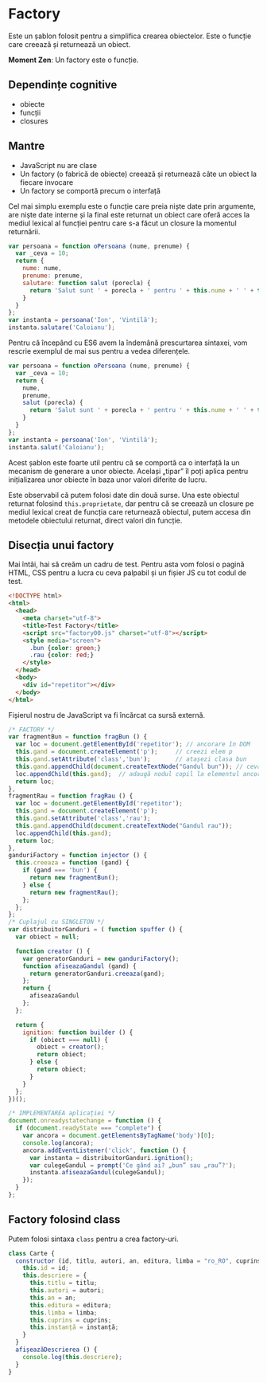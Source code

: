 # Factory

Este un șablon folosit pentru a simplifica crearea obiectelor. Este o funcție care creează și returnează un obiect.

**Moment Zen**: Un factory este o funcție.

## Dependințe cognitive

- obiecte
- funcții
- closures

## Mantre

 - JavaScript nu are clase
 - Un factory (o fabrică de obiecte) creează și returnează câte un obiect la fiecare invocare
 - Un factory se comportă precum o interfață

Cel mai simplu exemplu este o funcție care preia niște date prin argumente, are niște date interne și la final este returnat un obiect care oferă acces la mediul lexical al funcției pentru care s-a făcut un closure la momentul returnării.

```javascript
var persoana = function oPersoana (nume, prenume) {
  var _ceva = 10;
  return {
    nume: nume,
    prenume: prenume,
    salutare: function salut (porecla) {
      return 'Salut sunt ' + porecla + ' pentru ' + this.nume + ' ' + this.prenume + ' și sunt de nota ' + _ceva;
    }
  }
};
var instanta = persoana('Ion', 'Vintilă');
instanta.salutare('Caloianu');
```

Pentru că începând cu ES6 avem la îndemână prescurtarea sintaxei, vom rescrie exemplul de mai sus pentru a vedea diferențele.

```javascript
var persoana = function oPersoana (nume, prenume) {
  var _ceva = 10;
  return {
    nume,
    prenume,
    salut (porecla) {
      return 'Salut sunt ' + porecla + ' pentru ' + this.nume + ' ' + this.prenume + ' și sunt de nota ' + _ceva;
    }
  }
};
var instanta = persoana('Ion', 'Vintilă');
instanta.salut('Caloianu');
```

Acest șablon este foarte util pentru că se comportă ca o interfață la un mecanism de generare a unor obiecte. Același „tipar” îl poți aplica pentru inițializarea unor obiecte în baza unor valori diferite de lucru.

Este observabil că putem folosi date din două surse. Una este obiectul returnat folosind `this.proprietate`, dar pentru că se creează un closure pe mediul lexical creat de funcția care returnează obiectul, putem accesa din metodele obiectului returnat, direct valori din funcție.

## Disecția unui factory

Mai întâi, hai să creăm un cadru de test. Pentru asta vom folosi o pagină HTML, CSS pentru a lucra cu ceva palpabil și un fișier JS cu tot codul de test.

```html
<!DOCTYPE html>
<html>
  <head>
    <meta charset="utf-8">
    <title>Test Factory</title>
    <script src="factory00.js" charset="utf-8"></script>
    <style media="screen">
      .bun {color: green;}
      .rau {color: red;}
    </style>
  </head>
  <body>
    <div id="repetitor"></div>
  </body>
</html>
```

Fișierul nostru de JavaScript va fi încărcat ca sursă externă.

```javascript
/* FACTORY */
var fragmentBun = function fragBun () {
  var loc = document.getElementById('repetitor'); // ancorare în DOM
  this.gand = document.createElement('p');     // creezi elem p
  this.gand.setAttribute('class','bun');       // atașezi clasa bun
  this.gand.appendChild(document.createTextNode("Gandul bun")); // ceva text
  loc.appendChild(this.gand);  // adaugă nodul copil la elementul ancoră
  return loc;
},
fragmentRau = function fragRau () {
  var loc = document.getElementById('repetitor');
  this.gand = document.createElement('p');
  this.gand.setAttribute('class','rau');
  this.gand.appendChild(document.createTextNode("Gandul rau"));
  loc.appendChild(this.gand);
  return loc;
},
ganduriFactory = function injector () {
  this.creeaza = function (gand) {
    if (gand === 'bun') {
      return new fragmentBun();
    } else {
      return new fragmentRau();
    };
  };
};
/* Cuplajul cu SINGLETON */
var distribuitorGanduri = ( function spuffer () {
  var obiect = null;

  function creator () {
    var generatorGanduri = new ganduriFactory();
    function afiseazaGandul (gand) {
      return generatorGanduri.creeaza(gand);
    };
    return {
      afiseazaGandul
    };
  };

  return {
    ignition: function builder () {
      if (obiect === null) {
        obiect = creator();
        return obiect;
      } else {
        return obiect;
      }
    }
  };
})();

/* IMPLEMENTAREA aplicației */
document.onreadystatechange = function () {
  if (document.readyState === "complete") {
    var ancora = document.getElementsByTagName('body')[0];
    console.log(ancora);
    ancora.addEventListener('click', function () {
      var instanta = distribuitorGanduri.ignition();
      var culegeGandul = prompt('Ce gând ai? „bun” sau „rau”?');
      instanta.afiseazaGandul(culegeGandul);
    });
  }
};
```

## Factory folosind class

Putem folosi sintaxa `class` pentru a crea factory-uri.

```javascript
class Carte {
  constructor (id, titlu, autori, an, editura, limba = "ro_RO", cuprins, instanță) {
    this.id = id;
    this.descriere = {
      this.titlu = titlu;
      this.autori = autori;
      this.an = an;
      this.editura = editura;
      this.limba = limba;
      this.cuprins = cuprins;
      this.instanță = instanță;
    }
  }
  afișeazăDescrierea () {
    console.log(this.descriere);
  }
}
```
